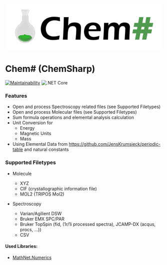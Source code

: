 ![](https://raw.githubusercontent.com/JensKrumsieck/ChemSharp/master/assets/logo.png)
# Chem# (ChemSharp)

[![Maintainability](https://api.codeclimate.com/v1/badges/bb81db40213cc68deb97/maintainability)](https://codeclimate.com/github/JensKrumsieck/ChemSharp/maintainability)
![.NET Core](https://github.com/JensKrumsieck/ChemSharp/workflows/.NET%20Core/badge.svg)

### Features
* Open and process Spectroscopy related files (see Supported Filetypes)
* Open and process Molecular files (see Supported Filetypes)
* Sum formula operations and elemental analysis calculation
* Unit Conversion for 
	* Energy
	* Magnetic Units
	* Mass
* Using Elemental Data from https://github.com/JensKrumsieck/periodic-table and natural constants

### Supported Filetypes
* Molecule
	* XYZ
	* CIF (crystallographic information file)
	* MOL2 (TRIPOS Mol2)

* Spectroscopy
	* Varian/Agilient DSW
	* Bruker EMX SPC/PAR
	* Bruker TopSpin (fid, (1r/1i processed spectra), JCAMP-DX (acqus, procs, ...))
	* CSV

#### Used Libraries:
* [MathNet.Numerics](https://github.com/mathnet/mathnet-numerics)
